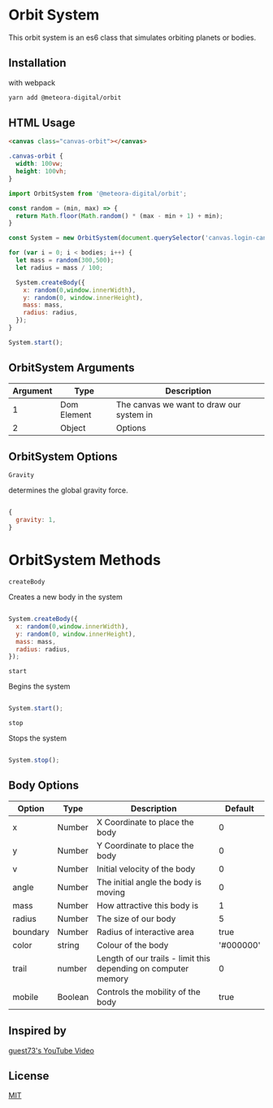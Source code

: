 # Orbit System

This orbit system is an es6 class that simulates orbiting planets or bodies.

## Installation

with webpack

```bash
yarn add @meteora-digital/orbit
```

## HTML Usage

```html
<canvas class="canvas-orbit"></canvas>
```

```css
.canvas-orbit {
  width: 100vw;
  height: 100vh;
}
```

```javascript
import OrbitSystem from '@meteora-digital/orbit';

const random = (min, max) => {
  return Math.floor(Math.random() * (max - min + 1) + min);
}

const System = new OrbitSystem(document.querySelector('canvas.login-canvas'));

for (var i = 0; i < bodies; i++) {
  let mass = random(300,500);
  let radius = mass / 100;

  System.createBody({
    x: random(0,window.innerWidth),
    y: random(0, window.innerHeight),
    mass: mass,
    radius: radius,
  });
}

System.start();
```


## OrbitSystem Arguments

| Argument | Type | Description |
|----------|------|-------------|
| 1 | Dom Element | The canvas we want to draw our system in |
| 2 | Object | Options | Determines global settings for our system |

## OrbitSystem Options

```Gravity```

determines the global gravity force.

```javascript

{
  gravity: 1,
}

```

# OrbitSystem Methods

```createBody```

Creates a new body in the system

```javascript

System.createBody({
  x: random(0,window.innerWidth),
  y: random(0, window.innerHeight),
  mass: mass,
  radius: radius,
});

```

```start```

Begins the system

```javascript

System.start();

```

```stop```

Stops the system

```javascript

System.stop();

```

## Body Options

| Option | Type | Description | Default |
|--------|------|-------------|---------|
| x | Number | X Coordinate to place the body | 0 |
| y | Number | Y Coordinate to place the body | 0 |
| v | Number | Initial velocity of the body | 0 |
| angle | Number | The initial angle the body is moving | 0 |
| mass | Number | How attractive this body is | 1 |
| radius | Number | The size of our body | 5 |
| boundary | Number | Radius of interactive area | true |
| color | string | Colour of the body | '#000000' |
| trail | number | Length of our trails - limit this depending on computer memory | 0 |
| mobile | Boolean | Controls the mobility of the body | true |

## Inspired by
[guest73's YouTube Video](https://youtu.be/p2quAZ5fVdA)

## License
[MIT](https://choosealicense.com/licenses/mit/)

